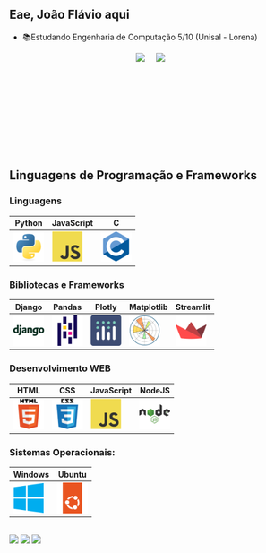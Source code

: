 ## Eae, João Flávio aqui
- 📚Estudando Engenharia de Computação 5/10 (Unisal - Lorena)
  
<div style="display: flex; justify-content: center; align-items: center; gap: 20px; width: 100%;">
  <img height="160em" src="https://github-readme-stats.vercel.app/api?username=JoaoFlavio11&show_icons=true&theme=react&include_all_commits=true&count_private=true"/>
  <img height="160em" src="https://github-readme-stats.vercel.app/api/top-langs/?username=JoaoFlavio11&show_icons=true&theme=react&size_weight=0.15&count_weight=0.5&layout=compact"/>
</div>

<br>

## Linguagens de Programação e Frameworks

### Linguagens
| Python | JavaScript | C |
|--------|------|---|
|<img src="https://github.com/devicons/devicon/blob/master/icons/python/python-original.svg" title="Python"  alt="Python" width="55" height="55"/> | <img src="https://github.com/devicons/devicon/blob/master/icons/javascript/javascript-original.svg" title="JavaScript" alt="JavaScript" width="55" height="55"/> | <img src="https://github.com/devicons/devicon/blob/master/icons/c/c-original.svg" title="C"  alt="C" width="55" height="55"/> |

### Bibliotecas e Frameworks
| Django | Pandas | Plotly | Matplotlib | Streamlit |
|--------|--------|--------|------------|-----------|
| <img width="55" height="55" alt="django" src="https://github.com/devicons/devicon/blob/master/icons/django/django-plain-wordmark.svg" /> | <img src="https://github.com/devicons/devicon/blob/master/icons/pandas/pandas-original.svg" title="Pandas" alt="Pandas" width="55" height="55"/> | <img width="55" height="55" alt="Plotly" src="https://github.com/devicons/devicon/blob/master/icons/plotly/plotly-original.svg" /> | <img width="55" height="55" alt="Matplotlib" src="https://github.com/devicons/devicon/blob/master/icons/matplotlib/matplotlib-original.svg" /> | <img width="55" height="55" alt="Streamlit" src="https://github.com/devicons/devicon/blob/master/icons/streamlit/streamlit-original.svg" /> |

### Desenvolvimento WEB
| HTML | CSS | JavaScript | NodeJS |
|------|-----|------------|--------|
| <img width="55" height="55" alt="HTML" src="https://github.com/devicons/devicon/blob/master/icons/html5/html5-original-wordmark.svg"/> | <img width="55" height="55" alt="CSS" src="https://github.com/devicons/devicon/blob/master/icons/css3/css3-original-wordmark.svg"/> | <img src="https://github.com/devicons/devicon/blob/master/icons/javascript/javascript-original.svg" title="JavaScript" alt="JavaScript" width="55" height="55"/> | <img width="55" height="55" alt="NodeJS" src="https://github.com/devicons/devicon/blob/master/icons/nodejs/nodejs-original-wordmark.svg"/> |

### Sistemas Operacionais:
| Windows | Ubuntu |
|---------|--------|
| <img width="55" height="55" alt="Windows" src="https://github.com/devicons/devicon/blob/master/icons/windows8/windows8-original.svg" /> | <img width="55" height="55" alt="Windows" src="https://github.com/devicons/devicon/blob/master/icons/ubuntu/ubuntu-original.svg"/> |

<!--
<div style="display: inline_block"><br>
   <img align="center" alt="JF-HTML" height="30" width="40"src="https://cdn.jsdelivr.net/gh/devicons/devicon/icons/html5/html5-original.svg" />
   <img align="center" alt="JF-CSS" height="30" width="40" src="https://cdn.jsdelivr.net/gh/devicons/devicon/icons/css3/css3-original.svg">
   <img align="center" alt="JF-JS" height="30" width="40" src="https://cdn.jsdelivr.net/gh/devicons/devicon/icons/javascript/javascript-original.svg">
   <img align="center" alt="JF-C" height="30" width="40"src="https://cdn.jsdelivr.net/gh/devicons/devicon/icons/c/c-original.svg" />
   <img align="center" alt="JF-Python" height="30" width="40" src="https://raw.githubusercontent.com/devicons/devicon/master/icons/python/python-original.svg">
   <img align="center" alt="JF-VScode" height="30" width="40"src="https://cdn.jsdelivr.net/gh/devicons/devicon/icons/vscode/vscode-original.svg" />
   <img align="center" alt="JF-Linux" height="30" width="40"src="https://cdn.jsdelivr.net/gh/devicons/devicon/icons/linux/linux-original.svg" />
   <img align="center" alt="JF-Windows" height="30" width="40"src="https://cdn.jsdelivr.net/gh/devicons/devicon/icons/windows8/windows8-original.svg" />
</div>
-->

<br>
  
<div>
  <a href="https://www.instagram.com/joaoflavio_cl/" target="_blank"><img src="https://img.shields.io/badge/Instagram-E4405F?style=for-the-badge&logo=instagram&logoColor=white" target="_blank"></a>
  <a href="https://www.twitch.tv/joaoflaviocl" target="_blank"><img src="https://img.shields.io/badge/Twitch-9146FF?style=for-the-badge&logo=twitch&logoColor=white" target="_blank"></a>
  <a href = "mailto:joaoflaviocl@gmail.com"><img src="https://img.shields.io/badge/-Gmail-%23333?style=for-the-badge&logo=gmail&logoColor=white" target="_blank"></a>
  <img src="https://komarev.com/ghpvc/?username=JoaoFlavio11&style=for-the-badge&color=orange" alt=""/>
</div>

  
